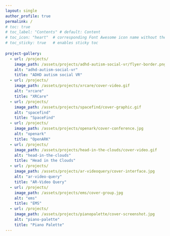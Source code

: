 ```yaml
---
layout: single
author_profile: true
permalink: /
# toc: true
# toc_label: "Contents" # default: Content
# toc_icon: "heart"  # corresponding Font Awesome icon name without the "fa" prefix
# toc_sticky: true   # enables sticky toc

project-gallery:
  - url: /projects/
    image_path: /assets/projects/adhd-autism-social-vr/flyer-border.png
    alt: "adhd-autism-social-vr"
    title: "ADHD autism social VR"
  - url: /projects/
    image_path: /assets/projects/xrcare/cover-video.gif
    alt: "xrcare"
    title: "XRCare"
  - url: /projects/
    image_path: /assets/projects/spacefind/cover-graphic.gif
    alt: "spacefind"
    title: "SpaceFind"
  - url: /projects/
    image_path: /assets/projects/openark/cover-conference.jpg
    alt: "openark"
    title: "OpenARK"
  - url: /projects/
    image_path: /assets/projects/head-in-the-clouds/cover-video.gif
    alt: "head-in-the-clouds"
    title: "Head in the Clouds"
  - url: /projects/
    image_path: /assets/projects/ar-videoquery/cover-interface.jpg
    alt: "ar-video-query"
    title: "AR-Video Query"
  - url: /projects/
    image_path: /assets/projects/ems/cover-group.jpg
    alt: "ems"
    title: "EMS"
  - url: /projects/
    image_path: /assets/projects/pianopalette/cover-screenshot.jpg
    alt: "piano-palette"
    title: "Piano Palette"
---
```



<style>
    .logo-wrap {
        width: 150px;
        height: 200px;
        float: right; 
        margin-right: 20px;
        margin-left: 10px;
        margin-top: 50px;
    }
</style>

<head>
    <!-- Google tag (gtag.js) -->
    <script async src="https://www.googletagmanager.com/gtag/js?id=G-G1EYLXGHXK"></script>
    <script>
    window.dataLayer = window.dataLayer || [];
    function gtag(){dataLayer.push(arguments);}
    gtag('js', new Date());

    gtag('config', 'G-G1EYLXGHXK');
    </script>
</head>

<div class="logo-wrap">
    <img src="/assets/profile/cornell-tech-logo.png">
</div>

# About Me

## Academic

I am a 2nd year PhD student in Computer Science at **[Cornell Tech](https://tech.cornell.edu)** ([Cornell University's](https://www.cs.cornell.edu) NYC graduate campus.

I am advised by **[Prof. Shiri Azenkot](https://shiriazenkot.wixsite.com/shiri-azenkot)** in the **Enhancing Ability Lab**. I am also a member of the [XR Collaboratory](https://xr.cornell.edu/collaboratory).

My current research in **human-computer interaction** focuses on the intersection of **extended / virtual / augmented reality (XR / VR / AR)** and **mental health + accessibility**. My past projects has spanned various application areas such as healthcare, music, and architecture.

## Personal
I am **anti-capitalist** + leftist + probably Communist + pro-Palestine + pro-union.

I self-identify with **neurodivergence** + cyclothymia (milder form of bipolar mood disorder / manic depression) + being on the autism spectrum (though I acknowledge my privilege of being able to mask much of my symptoms situationally for less-than-comfortable social / work settings) + comorbid depression + anxiety + chronic pain.

I feel pretty **gender-fluid**, with very little gender dysphoria nowadays. I also acknowledge this privilege of being able to choose to mask situationally, in comparison to many trans / nonbinary folks who cannot do so. I do wish to explore gender expression and identity more in the coming future. 


# Projects

## Gallery

{% include gallery layout="half" id="project-gallery"%}

## Reflections

I feel grateful to be working in this space alongside like-minded
collaborators towards what we hope can be meaningful social change. 
Yet I have learned to feel even more gratitude for people who see 
things differently, those who cannot help but express surprise, doubt, 
fear, worry, or criticism in the face of this research field. After all, 
XR has become largely synonymous with the metaverse and other dystopian 
visions of late-stage capitalism. I resonate with the opinion that big tech
companies and leadership in recent years have done little to inspire 
hope in collective good, social safety nets, or prioritization of people 
over profits. I deeply admire those who refuse to just idolize modern day 
technology. We cannot let "innovation" whitewash or excacerbate the troubling 
flaws in our current exploitative systems that continue to fail vulnerable populations.

At the same time, I try to remind myself how XR and technology 
can allure us with the hope of a better future. For example,
I love how XR can blend the physical and virtual worlds of its users, 
enabling immersive social interaction and expressive collaboration. 
I appreciate that XR interfaces exist in the same 
3D world as us, making digital technology more intuitive and natural 
for us to use. I enjoy the interdisciplinary nature of XR; it can extend 
to nearly any social context, including the healthcare and accessibility 
settings I work in today. I hope to continue working on XR projects with 
the aim of helping those in need or directly building up the skills to do so.

# Previously

Previously, I graduated from **UC Berkeley** with a B.S. in Electrical 
Engineering and Computer Science as a member of the **[Berkeley EECS Honors Program](https://eecs.berkeley.edu/resources/undergrads/honors)**. I worked under the supervision of **[Prof. Bjoern Hartmann](https://people.eecs.berkeley.edu/~bjoern)**
in the **[Jacobs Institute for Design Innovation](https://jacobsinstitute.berkeley.edu)**, **[Prof. Luisa Caldas](https://ced.berkeley.edu/people/luisa-caldas)** in the **[XR Lab](https://xrlab.berkeley.edu)**, and **[Dr. Allen Yang](https://vivecenter.berkeley.edu/people/allen-y-yang)** in the **[FHL Vive Center for Enhanced Reality](https://vivecenter.berkeley.edu)**

After finishing my undergraduate in 2021, I deferred 
my PhD admission to take a gap year. Post COVID burnout, 
I wanted to catch my breath and work on recuperating my mental health. 
I later interned as a technical exhibit designer at the 
**[National Museum of Mathematics](https://momath.org)**.
I was also fortunate enough to have the means to travel to various parts of the world.


